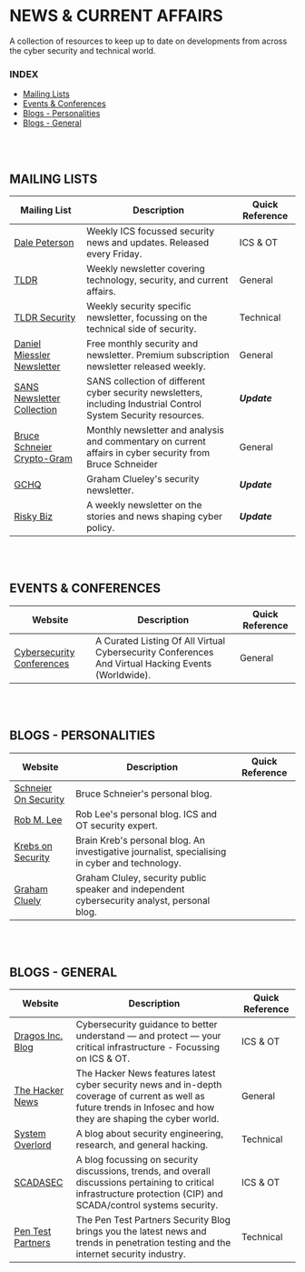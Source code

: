 # NEWS & CURRENT AFFAIRS
A collection of resources to keep up to date on developments from across the cyber security and technical world.
<br/>

### INDEX
- [Mailing Lists](#mailing)
- [Events & Conferences](#events)
- [Blogs - Personalities](#blog-p)
- [Blogs - General](#blog-g)
<br/>
<br/>

<a name="mailing"></a>
## MAILING LISTS
Mailing List | Description | Quick Reference
------------ | ------------- | ------------- |
[Dale Peterson](https://dale-peterson.com/digital-bond-archives/) | Weekly ICS focussed security news and updates. Released every Friday. | ICS & OT
[TLDR](https://www.tldrnewsletter.com/) | Weekly newsletter covering technology, security, and current affairs. | General
[TLDR Security](https://tldrsec.com/newsletter/) | Weekly security specific newsletter, focussing on the technical side of security. | Technical
[Daniel Miessler Newsletter](https://danielmiessler.com/) | Free monthly security and newsletter. Premium subscription newsletter released weekly. | General
[SANS Newsletter Collection](https://www.sans.org/newsletters/) | SANS collection of different cyber security newsletters, including Industrial Control System Security resources.| ***Update***
[Bruce Schneier Crypto-Gram](https://www.schneier.com/crypto-gram/subscribe/)| Monthly newsletter and analysis and commentary on current affairs in cyber security from Bruce Schneider| General
[GCHQ](https://grahamcluley.com/gchq-newsletter/) | Graham Clueley's security newsletter. | ***Update***
[Risky Biz](https://srslyriskybiz.substack.com/subscribe) | A weekly newsletter on the stories and news shaping cyber policy. | ***Update***
<br/>
<br/>

<a name="events"></a>
## EVENTS & CONFERENCES
Website      | Description | Quick Reference
------------ | ------------- | ------------- |
[Cybersecurity Conferences](https://infosec-conferences.com/) | A Curated Listing Of All Virtual Cybersecurity Conferences And Virtual Hacking Events (Worldwide). | General
<br/>
<br/>

<a name="blog-p"></a>
## BLOGS - PERSONALITIES
Website      | Description | Quick Reference
------------ | ------------- | ------------- |
[Schneier On Security](https://www.schneier.com/) | Bruce Schneier's personal blog.
[Rob M. Lee](https://www.robertmlee.org/blog/) | Rob Lee's personal blog. ICS and OT security expert. 
[Krebs on Security](https://krebsonsecurity.com/) | Brain Kreb's personal blog. An investigative journalist, specialising in cyber and technology.
[Graham Cluely](https://grahamcluley.com/) | Graham Cluley, security public speaker and independent cybersecurity analyst, personal blog. 
<br/>
<br/>

<a name="blog-g"></a>
## BLOGS - GENERAL
Website      | Description | Quick Reference
------------ | ------------- | ------------- |
[Dragos Inc. Blog](https://dragos.com/blog/) | Cybersecurity guidance to better understand — and protect — your critical infrastructure - Focussing on ICS & OT.| ICS & OT
[The Hacker News](https://thehackernews.com/) | The Hacker News features latest cyber security news and in-depth coverage of current as well as future trends in Infosec and how they are shaping the cyber world. | General
[System Overlord](https://systemoverlord.com/)| A blog about security engineering, research, and general hacking.| Technical
[SCADASEC](https://scadamag.infracritical.com/)| A blog focussing on security discussions, trends, and overall discussions pertaining to critical infrastructure protection (CIP) and SCADA/control systems security. | ICS & OT
[Pen Test Partners](https://www.pentestpartners.com/security-blog/) | The Pen Test Partners Security Blog brings you the latest news and trends in penetration testing and the internet security industry.| Technical
